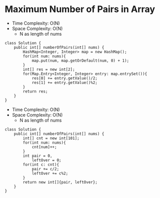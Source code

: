 # Maximum Number of Pairs in Array

- Time Complexity: O(N)
- Space Complexity: O(N)
  - N as length of nums

```
class Solution {
    public int[] numberOfPairs(int[] nums) {
        HashMap<Integer, Integer> map = new HashMap();
        for(int num: nums){
            map.put(num, map.getOrDefault(num, 0) + 1);
        }
        int[] res = new int[2];
        for(Map.Entry<Integer, Integer> entry: map.entrySet()){
            res[0] += entry.getValue()/2;
            res[1] += entry.getValue()%2;
        }
        return res;
    }
}
```

- Time Complexity: O(N)
- Space Complexity: O(N)
  - N as length of nums

```
class Solution {
    public int[] numberOfPairs(int[] nums) {
        int[] cnt = new int[101];
        for(int num: nums){
            cnt[num]++;
        }
        int pair = 0,
            leftOver = 0;
        for(int c: cnt){
            pair += c/2;
            leftOver += c%2;
        }
        return new int[]{pair, leftOver};
    }
}
```
